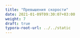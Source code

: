 ```yaml
---
title: "Превышения скорости"
date: 2021-01-09T09:30:07+03:00
weight: 7
draft: true
typora-root-url: ../../static
---
```


